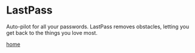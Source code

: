# LastPass

Auto-pilot for all your passwords.
LastPass removes obstacles, letting you get back to the things you love most.

[home](https://www.lastpass.com)

